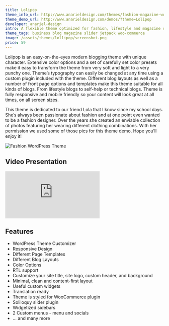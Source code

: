 ```yaml
---
title: Lolipop
theme_info_url: http://www.anarieldesign.com/themes/fashion-magazine-wordpress-theme/
theme_demo_url: http://www.anarieldesign.com/demos/?theme=Lolipop
developer: anariel-design
intro: A flexible theme optimized for fashion, lifestyle and magazine style sites.
theme_tags: business blog magazine slider jetpack woo-commerce
image: /assets/themes/lollipop/screenshot.png
price: 59
---
```


Lolipop is an easy-on-the-eyes modern blogging theme with unique character. Extensive color options and a set of carefully set color presets make it easy to transform the theme from very soft and light to a very punchy one. Theme’s typography can easily be changed at any time using a custom plugin included with the theme. Different blog layouts as well as a number of front page options and templates make this theme suitable for all kinds of blogs. From lifestyle blogs to self-help or technical blogs. Theme is fully responsive and mobile friendly so your content will look great at all times, on all screen sizes.

This theme is dedicated to our friend Lola that I know since my school days. She’s always been passionate about fashion and at one point even wanted to be a fashion designer. Over the years she created an enviable collection of photos featuring her wearing different clothing combinations. With her permission we used some of those pics for this theme demo. Hope you’ll enjoy it!

<img src="http://www.anarieldesign.com/themedemos/marketimages/lolipopdemo.jpg" alt="Fashion WordPress Theme">

## Video Presentation

<iframe src="https://www.youtube.com/embed/iXkfhnBFhQI" frameborder="0" allowfullscreen></iframe>

## Features

* WordPress Theme Customizer
* Responsive Design
* Different Page Templates
* Different Blog Layouts
* Color Options
* RTL support
* Customize your site title, site logo, custom header, and background
* Minimal, clean and content-first layout
* Useful custom widgets
* Translation ready
* Theme is styled for WooCommerce plugin
* Soliloquy slider plugin
* Widgetized sidebars
* 2 Custom menus - menu and socials
* ... and many more
